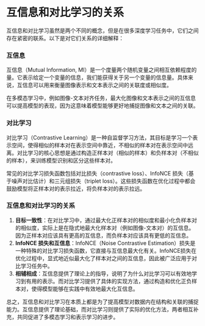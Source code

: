 # 互信息和对比学习的关系

互信息和对比学习虽然是两个不同的概念，但是在很多深度学习任务中，它们之间存在紧密的联系。以下是对它们关系的详细解释：

### 互信息

互信息（Mutual Information, MI）是一个度量两个随机变量之间相互依赖程度的量。它表示给定一个变量的信息，我们能获得关于另一个变量的信息量。具体来说，互信息可以用来衡量图像表示和文本表示之间的关联度或相似度。

在多模态学习中，例如图像-文本对齐任务，最大化图像和文本表示之间的互信息可以提高模型的表现，因为这意味着模型能够更好地捕捉图像和文本之间的关联。

### 对比学习

对比学习（Contrastive Learning）是一种自监督学习方法，其目标是学习一个表示空间，使得相似的样本对在表示空间中靠近，不相似的样本对在表示空间中远离。对比学习的核心思想是通过构造正样本对（相似的样本）和负样本对（不相似的样本），来训练模型识别和区分这些样本对。

常见的对比学习损失函数包括对比损失（contrastive loss）、InfoNCE 损失（基于噪声对比估计）和三元组损失（triplet loss）。这些损失函数在优化过程中都会鼓励模型将正样本对的表示拉近，将负样本对的表示拉远。

### 互信息和对比学习的关系

1. **目标一致性**：在对比学习中，通过最大化正样本对的相似度和最小化负样本对的相似度，实际上是在隐式地最大化样本对（例如图像-文本对）的互信息。因为正样本对应该具有更高的互信息，而负样本对应该具有更低的互信息。
2. **InfoNCE 损失和互信息**：InfoNCE（Noise Contrastive Estimation）损失是一种特殊的对比学习损失函数，它直接与互信息最大化有关。InfoNCE损失在优化过程中，显式地近似最大化了样本对之间的互信息，因此被广泛应用于对比学习任务中。
3. **相辅相成**：互信息提供了理论上的指导，说明了为什么对比学习可以有效地学习到有用的表示。而对比学习提供了具体的实现方法，通过构造和优化正负样本对，使得模型能够在实践中有效地最大化互信息。

总之，互信息和对比学习在本质上都是为了提高模型对数据内在结构和关联的捕捉能力。互信息提供了理论基础，而对比学习则提供了实际的优化方法，两者相互补充，共同促进了多模态学习和表示学习的进步。
